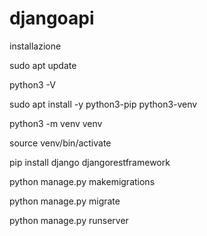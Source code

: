 # djangoapi

installazione

sudo apt update

python3 -V

sudo apt install -y python3-pip python3-venv

python3 -m venv venv

source venv/bin/activate

pip install django djangorestframework

python manage.py makemigrations

python manage.py migrate

python manage.py runserver
